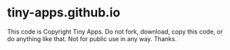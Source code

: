# tiny-apps.github.io
This code is Copyright Tiny Apps. Do not fork, download, copy this code, or do anything like that. Not for public use in any way. Thanks.

